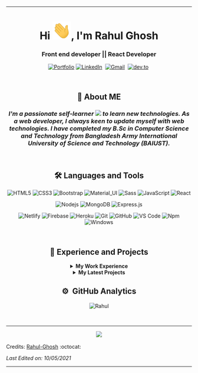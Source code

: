 -----
<div align="center">
<h1>Hi <img src="https://raw.githubusercontent.com/ABSphreak/ABSphreak/master/gifs/Hi.gif" width="50px">, I'm Rahul Ghosh</h1>
<h3>Front end developer || React Developer</h3>

<a href="https://rahul-ghosh.web.app"><img alt="Portfolio" title="Portfolio" src="https://img.shields.io/badge/-Portfolio-7CB342?style=for-the-badge&logo=koding&logoColor=white"/></a>
<a href="https://www.linkedin.com/in/rahul-ghosh555/"><img src="https://img.shields.io/badge/linkedin-%230077B5.svg?&style=for-the-badge&logo=linkedin&logoColor=white" alt="LinkedIn" /></a>&nbsp;
<a href="mailto:rahulghosh0196@gmail.com"><img src="https://img.shields.io/badge/gmail-%23D14836.svg?&style=for-the-badge&logo=gmail&logoColor=white" alt="Gmail"/></a>&nbsp;
<a href="https://dev.to/rahulghosh"><img src="https://img.shields.io/badge/dev.to-0A0A0A?style=for-the-badge&logo=dev.to&logoColor=white" alt="dev.to"/></a>&nbsp;

<br/>

## 💬  About ME

### <i>I'm <b>a passionate self-learner</b> <img src="https://github.com/TheDudeThatCode/TheDudeThatCode/blob/master/Assets/Developer.gif" width="40px"> to learn new technologies. As a web developer, I always keen to update myself with web technologies. I have completed my B.Sc in Computer Science and Technology from Bangladesh Army International University of Science and Technology <b>(BAIUST)</b>.</i>

<br/>

## 🛠  Languages and Tools 

![HTML5](https://img.shields.io/badge/-HTML5-%23E44D27?style=flat-square&logo=html5&logoColor=ffffff)
![CSS3](https://img.shields.io/badge/-CSS3-%231572B6?style=flat-square&logo=css3)
![Bootstrap](https://img.shields.io/badge/-Bootstrap-563D7C?style=flat-square&logo=Bootstrap)
![Material_UI](https://img.shields.io/badge/-Material_UI-05122A?style=flat-square&logo=material-ui)
![Sass](https://img.shields.io/badge/-Sass-%23CC6699?style=flat-square&logo=sass&logoColor=ffffff)
![JavaScript](https://img.shields.io/badge/-JavaScript-%23F7DF1C?style=flat-square&logo=javascript&logoColor=000000&labelColor=%23F7DF1C&color=%23FFCE5A)
![React](https://img.shields.io/badge/-React-20232A?style=flat-square&logo=react&logoColor=61DAFB)

![Nodejs](https://img.shields.io/badge/-Nodejs-43853D?style=flat-square&logo=Node.js&logoColor=ffffff)
![MongoDB](https://img.shields.io/badge/-MongoDB-05122A?style=flat-square&logo=mongodb)
![Express.js](https://img.shields.io/badge/-Express-23F05032?style=flat-square&logo=expressjs)

![Netlify](https://img.shields.io/badge/-Netlify-563D7C?style=flat-square&logo=netlify)
![Firebase](https://img.shields.io/badge/-Firebase-FFCA28?style=flat-square&logo=firebase&logoColor=ffffff)
![Heroku](https://img.shields.io/badge/-Heroku-430098?style=flat-square&logo=heroku)
![Git](https://img.shields.io/badge/-Git-%23F05032?style=flat-square&logo=git&logoColor=%23ffffff)
![GitHub](https://img.shields.io/badge/-GitHub-4B32C3?style=flat-square&logo=github)
![VS Code](http://img.shields.io/badge/-VS%20Code-007ACC?style=flat-square&logo=visual-studio-code&logoColor=ffffff)
![Npm](https://img.shields.io/badge/-npm-CB3837?style=flat-square&logo=npm)
![Windows](http://img.shields.io/badge/-Windows-0078D6?style=flat-square&logo=windows&logoColor=ffffff)

<br/>

<!-- start work experience section -->
## :office: Experience and Projects 

<details>
<summary><b> My Work Experience </b></summary>
<table>
  <thead>
    <tr>
      <th>Job Name</th>
      <th>Roles & responsibilities</th>
      <th>Duration</th>
    </tr>
  </thead>
  <tbody>
    <tr>
      <td align='center'><b>Web Designer (Internship)</b></td>
      <td>
         Implemented front-end design, mobile responsive, and landing pages web applications.
         Integrate different features and user interfaces on the website.
      </td>
      <td>July, 2020 - August, 2020</td>
    </tr>
  </tbody>
</table>
</details>
<!-- end work experience section -->

<!-- start work project section -->
<details>
<summary><b> My Latest Projects </b></summary>
<table>
  <thead>
    <tr>
      <th>Project Name</th>
      <th>Skills used</th>
      <th>Description</th>
    </tr>
  </thead>
  <tbody>
    <tr>
      <td><a href='https://ever-cleaner.web.app/'>Ever Cleaner</a></td>
      <td>MERN Stack</td>
      <td>A Cleaning Service Organization.</td>
    </tr>
    <tr>
      <td><a href="https://store-house-d23ac.web.app/">Store Hose</a></td>
      <td>MERN Stack</td>
      <td>A Grocery Site</td>
    </tr>
    <tr>
      <td><a href='https://rahulghosh305.github.io/architecture_layout/'>Maxitecture</a></td>
      <td>HTML5, CSS3, Bootstrap4, Jquery-plugin</td>
      <td>An Architechture landing page desing.</td>
    </tr>
  </tbody>
</table>
</details>
<!-- end work project section -->

## ⚙️ &nbsp;GitHub Analytics

<p><img align="center" src="https://github-readme-stats.vercel.app/api/top-langs?username=RahulGhosh305&show_icons=true&locale=en&layout=compact&bg_color=0,73FA79,73FDFF,7A81FF&theme=graywhite" height='200' alt="Rahul"/></p>
<p>&nbsp;

</div>

-----

<div align="center">
<img src="https://media4.giphy.com/media/3bu85lsWhBTlWcOMN6/200w.webp?cid=ecf05e477pkfme74t2pguv1lfektrnh3sqw5quijuaad2avr&rid=200w.webp&ct=g" width="300px">
</div>

Credits: [Rahul-Ghosh](https://github.com/RahulGhosh305) :octocat:

<i>Last Edited on: 10/05/2021</i>

-----

<!--
**RahulGhosh305/RahulGhosh305** is a ✨ _special_ ✨ repository because its `README.md` (this file) appears on your GitHub profile.

Here are some ideas to get you started:

- 🔭 I’m currently working on Web Development
- 🌱 I’m Keep learning ...React
- 👯 I’m looking to collaborate on Frontend-Web
- 🤔 I’m looking for help with ...
- 💬 Ask me about Front-end Web Development
- 📫 How to reach me: ...
- 😄 Pronouns: He/Him
- ⚡ Fun fact: ...
-->
